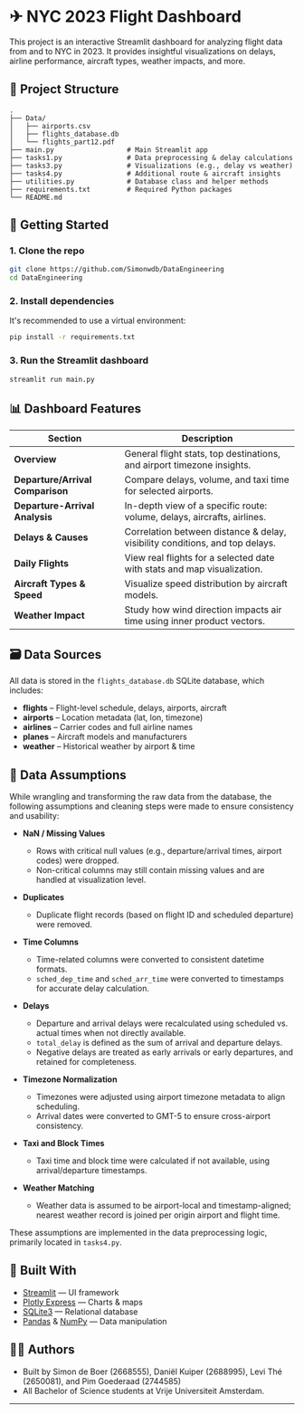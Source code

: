# ✈ NYC 2023 Flight Dashboard

This project is an interactive Streamlit dashboard for analyzing flight data from and to NYC in 2023. It provides insightful visualizations on delays, airline performance, aircraft types, weather impacts, and more.


## 📁 Project Structure

```
.
├── Data/
│   ├── airports.csv
│   ├── flights_database.db
│   └── flights_part12.pdf
├── main.py                  # Main Streamlit app
├── tasks1.py                # Data preprocessing & delay calculations
├── tasks3.py                # Visualizations (e.g., delay vs weather)
├── tasks4.py                # Additional route & aircraft insights
├── utilities.py             # Database class and helper methods
├── requirements.txt         # Required Python packages
└── README.md
```

## 🚀 Getting Started
### 1. Clone the repo

```bash
git clone https://github.com/Simonwdb/DataEngineering
cd DataEngineering
```


### 2. Install dependencies

It's recommended to use a virtual environment:

```bash
pip install -r requirements.txt
```


### 3. Run the Streamlit dashboard

```bash
streamlit run main.py
```


## 📊 Dashboard Features

| Section                         | Description                                                                 |
|---------------------------------|-----------------------------------------------------------------------------|
| **Overview**                    | General flight stats, top destinations, and airport timezone insights.      |
| **Departure/Arrival Comparison**| Compare delays, volume, and taxi time for selected airports.                |
| **Departure-Arrival Analysis**  | In-depth view of a specific route: volume, delays, aircrafts, airlines.     |
| **Delays & Causes**             | Correlation between distance & delay, visibility conditions, and top delays.|
| **Daily Flights**               | View real flights for a selected date with stats and map visualization.     |
| **Aircraft Types & Speed**      | Visualize speed distribution by aircraft models.                            |
| **Weather Impact**              | Study how wind direction impacts air time using inner product vectors.      |


## 🗃️ Data Sources

All data is stored in the `flights_database.db` SQLite database, which includes:

- **flights** – Flight-level schedule, delays, airports, aircraft
- **airports** – Location metadata (lat, lon, timezone)
- **airlines** – Carrier codes and full airline names
- **planes** – Aircraft models and manufacturers
- **weather** – Historical weather by airport & time


## 📐 Data Assumptions

While wrangling and transforming the raw data from the database, the following assumptions and cleaning steps were made to ensure consistency and usability:

- **NaN / Missing Values**
  - Rows with critical null values (e.g., departure/arrival times, airport codes) were dropped.
  - Non-critical columns may still contain missing values and are handled at visualization level.

- **Duplicates**
  - Duplicate flight records (based on flight ID and scheduled departure) were removed.

- **Time Columns**
  - Time-related columns were converted to consistent datetime formats.
  - `sched_dep_time` and `sched_arr_time` were converted to timestamps for accurate delay calculation.

- **Delays**
  - Departure and arrival delays were recalculated using scheduled vs. actual times when not directly available.
  - `total_delay` is defined as the sum of arrival and departure delays.
  - Negative delays are treated as early arrivals or early departures, and retained for completeness.

- **Timezone Normalization**
  - Timezones were adjusted using airport timezone metadata to align scheduling.
  - Arrival dates were converted to GMT-5 to ensure cross-airport consistency.

- **Taxi and Block Times**
  - Taxi time and block time were calculated if not available, using arrival/departure timestamps.

- **Weather Matching**
  - Weather data is assumed to be airport-local and timestamp-aligned; nearest weather record is joined per origin airport and flight time.

These assumptions are implemented in the data preprocessing logic, primarily located in `tasks4.py`.


## 🔧 Built With

- [Streamlit](https://streamlit.io/) — UI framework
- [Plotly Express](https://plotly.com/python/plotly-express/) — Charts & maps
- [SQLite3](https://www.sqlite.org/index.html) — Relational database
- [Pandas](https://pandas.pydata.org/) & [NumPy](https://numpy.org/) — Data manipulation


## 👨‍💻 Authors

- Built by Simon de Boer (2668555), Daniël Kuiper (2688995), Levi Thé (2650081), and Pim Goederaad (2744585)
- All Bachelor of Science students at Vrije Universiteit Amsterdam.

---